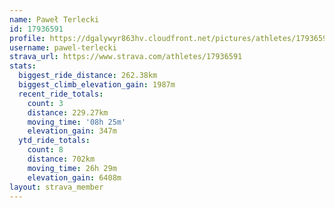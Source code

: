 ```yaml
---
name: Paweł Terlecki
id: 17936591
profile: https://dgalywyr863hv.cloudfront.net/pictures/athletes/17936591/5577025/4/large.jpg
username: pawel-terlecki
strava_url: https://www.strava.com/athletes/17936591
stats:
  biggest_ride_distance: 262.38km
  biggest_climb_elevation_gain: 1987m
  recent_ride_totals:
    count: 3
    distance: 229.27km
    moving_time: '08h 25m'
    elevation_gain: 347m
  ytd_ride_totals:
    count: 8
    distance: 702km
    moving_time: 26h 29m
    elevation_gain: 6408m
layout: strava_member
--- 
```

